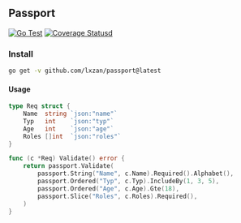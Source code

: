 ## Passport

[![Go Test](https://github.com/lxzan/passport/actions/workflows/go.yml/badge.svg)](https://github.com/lxzan/passport/actions/workflows/go.yml) [![Coverage Statusd][1]][2]

[1]: https://codecov.io/gh/lxzan/passport/branch/main/graph/badge.svg
[2]: https://codecov.io/gh/lxzan/passport

### Install

```bash
go get -v github.com/lxzan/passport@latest
```

#### Usage

```go
type Req struct {
    Name  string `json:"name"`
    Typ   int    `json:"typ"`
    Age   int    `json:"age"`
    Roles []int  `json:"roles"`
}

func (c *Req) Validate() error {
    return passport.Validate(
        passport.String("Name", c.Name).Required().Alphabet(),
        passport.Ordered("Typ", c.Typ).IncludeBy(1, 3, 5),
        passport.Ordered("Age", c.Age).Gte(18),
        passport.Slice("Roles", c.Roles).Required(),
    )
}
```
